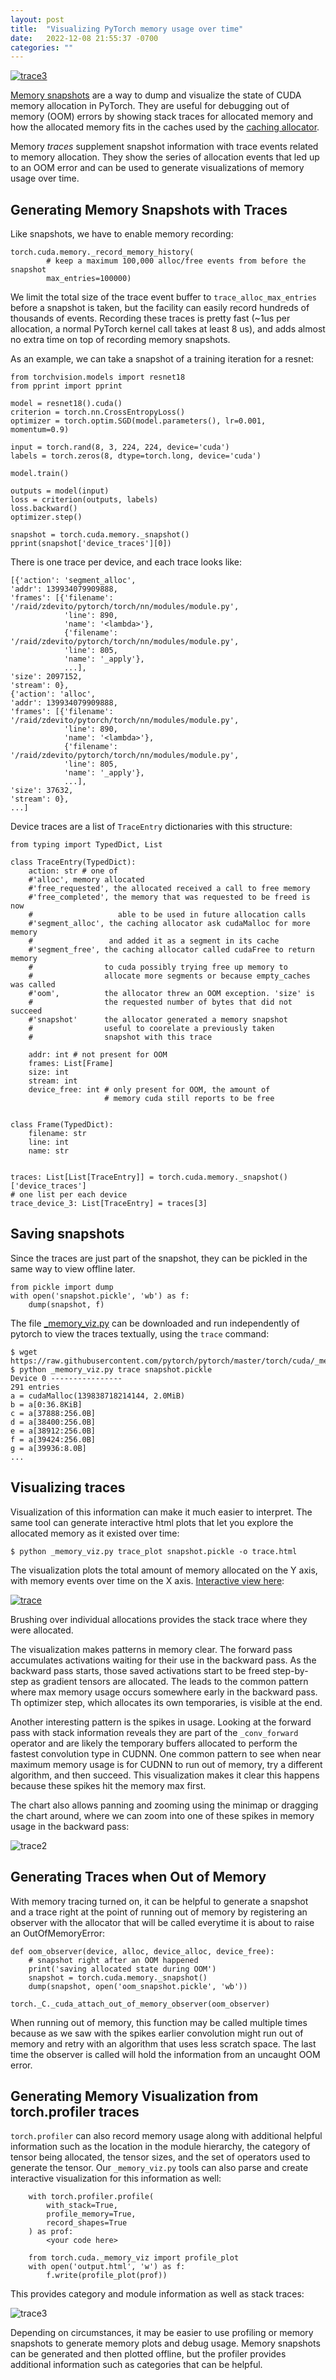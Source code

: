 ```yaml
---
layout: post
title:  "Visualizing PyTorch memory usage over time"
date:   2022-12-08 21:55:37 -0700
categories: ""
---
```


[![trace3](/assets/trace.png)](/assets/trace.html)


[Memory snapshots](https://zdevito.github.io/2022/08/16/memory-snapshots.html) are a way to dump and visualize the state of CUDA memory allocation in PyTorch. They are useful for debugging out of memory (OOM) errors by showing stack traces for allocated memory and how the allocated memory fits in the caches used by the [caching allocator](https://zdevito.github.io/2022/08/04/cuda-caching-allocator.html).

Memory _traces_ supplement snapshot information with trace events related to memory allocation. They show the series of allocation events that led up to an OOM error and can be used to generate visualizations of memory usage over time.

Generating Memory Snapshots with Traces
---------------------------------------

Like snapshots, we have to enable memory recording:

    torch.cuda.memory._record_memory_history(
            # keep a maximum 100,000 alloc/free events from before the snapshot
            max_entries=100000)

We limit the total size of the trace event buffer to `trace_alloc_max_entries` before a snapshot is taken, but the facility can easily record hundreds of thousands of events. Recording these traces is pretty fast (~1us per allocation, a normal PyTorch kernel call takes at least 8 us), and adds almost no extra time on top of recording memory snapshots.

As an example, we can take a snapshot of a training iteration for a resnet:

    from torchvision.models import resnet18
    from pprint import pprint

    model = resnet18().cuda()
    criterion = torch.nn.CrossEntropyLoss()
    optimizer = torch.optim.SGD(model.parameters(), lr=0.001, momentum=0.9)

    input = torch.rand(8, 3, 224, 224, device='cuda')
    labels = torch.zeros(8, dtype=torch.long, device='cuda')

    model.train()

    outputs = model(input)
    loss = criterion(outputs, labels)
    loss.backward()
    optimizer.step()

    snapshot = torch.cuda.memory._snapshot()
    pprint(snapshot['device_traces'][0])

There is one trace per device, and each trace looks like:

    [{'action': 'segment_alloc',
    'addr': 139934079909888,
    'frames': [{'filename': '/raid/zdevito/pytorch/torch/nn/modules/module.py',
                'line': 890,
                'name': '<lambda>'},
                {'filename': '/raid/zdevito/pytorch/torch/nn/modules/module.py',
                'line': 805,
                'name': '_apply'},
                ...],
    'size': 2097152,
    'stream': 0},
    {'action': 'alloc',
    'addr': 139934079909888,
    'frames': [{'filename': '/raid/zdevito/pytorch/torch/nn/modules/module.py',
                'line': 890,
                'name': '<lambda>'},
                {'filename': '/raid/zdevito/pytorch/torch/nn/modules/module.py',
                'line': 805,
                'name': '_apply'},
                ...],
    'size': 37632,
    'stream': 0},
    ...]

Device traces are a list of `TraceEntry` dictionaries with this structure:

    from typing import TypedDict, List

    class TraceEntry(TypedDict):
        action: str # one of
        #'alloc', memory allocated
        #'free_requested', the allocated received a call to free memory
        #'free_completed', the memory that was requested to be freed is now
        #                   able to be used in future allocation calls
        #'segment_alloc', the caching allocator ask cudaMalloc for more memory
        #                 and added it as a segment in its cache
        #'segment_free', the caching allocator called cudaFree to return memory
        #                to cuda possibly trying free up memory to
        #                allocate more segments or because empty_caches was called
        #'oom',          the allocator threw an OOM exception. 'size' is
        #                the requested number of bytes that did not succeed
        #'snapshot'      the allocator generated a memory snapshot
        #                useful to coorelate a previously taken
        #                snapshot with this trace

        addr: int # not present for OOM
        frames: List[Frame]
        size: int
        stream: int
        device_free: int # only present for OOM, the amount of
                         # memory cuda still reports to be free


    class Frame(TypedDict):
        filename: str
        line: int
        name: str


    traces: List[List[TraceEntry]] = torch.cuda.memory._snapshot()['device_traces']
    # one list per each device
    trace_device_3: List[TraceEntry] = traces[3]

Saving snapshots
----------------
Since the traces are just part of the snapshot, they can be pickled in the same way to view offline later.

    from pickle import dump
    with open('snapshot.pickle', 'wb') as f:
        dump(snapshot, f)

The file [_memory_viz.py](https://github.com/pytorch/pytorch/blob/master/torch/cuda/_memory_viz.py) can be downloaded and run independently of pytorch to view the traces textually, using the `trace` command:

    $ wget https://raw.githubusercontent.com/pytorch/pytorch/master/torch/cuda/_memory_viz.py
    $ python _memory_viz.py trace snapshot.pickle
    Device 0 ----------------
    291 entries
    a = cudaMalloc(139838718214144, 2.0MiB)
    b = a[0:36.8KiB]
    c = a[37888:256.0B]
    d = a[38400:256.0B]
    e = a[38912:256.0B]
    f = a[39424:256.0B]
    g = a[39936:8.0B]
    ...

Visualizing traces
------------------
Visualization of this information can make it much easier to interpret. The same tool can generate interactive html plots that let you explore the allocated memory as it existed over time:

    $ python _memory_viz.py trace_plot snapshot.pickle -o trace.html

The visualization plots the total amount of memory allocated on the Y axis, with memory events over time on the X axis. [Interactive view here](/assets/trace.html):

[![trace](/assets/trace.png)](/assets/trace.html)

Brushing over individual allocations provides the stack trace where they were allocated.

The visualization makes patterns in memory clear. The forward pass accumulates activations waiting for their use in the backward pass. As the backward pass starts, those saved activations start to be freed step-by-step as gradient tensors are allocated. The leads to the common pattern where max memory usage occurs somewhere early in the backward pass. Th optimizer step, which allocates its own temporaries, is visible at the end.

Another interesting pattern is the spikes in usage. Looking at the forward pass with stack information reveals they are part of the `_conv_forward` operator and are likely the temporary buffers allocated to perform the fastest convolution type in CUDNN. One common pattern to see when near maximum memory usage is for CUDNN to run out of memory, try a different algorithm, and then succeed. This visualization makes it clear this happens because these spikes hit the memory max first.


The chart also allows panning and zooming using the minimap or dragging the chart around, where we can zoom into one of these spikes in memory usage in the backward pass:

![trace2](/assets/trace2.png)


Generating Traces when Out of Memory
---------------------------------------
With memory tracing turned on, it can be helpful to generate a snapshot and a trace right at the point of running out of memory by registering an observer with the allocator that will be called everytime it is about to raise an OutOfMemoryError:

    def oom_observer(device, alloc, device_alloc, device_free):
        # snapshot right after an OOM happened
        print('saving allocated state during OOM')
        snapshot = torch.cuda.memory._snapshot()
        dump(snapshot, open('oom_snapshot.pickle', 'wb'))

    torch._C._cuda_attach_out_of_memory_observer(oom_observer)

When running out of memory, this function may be called multiple times because as we saw with the spikes earlier convolution might run out of memory and retry with an algorithm that uses less scratch space. The last time the observer is called will hold the information from an uncaught OOM error.

Generating Memory Visualization from torch.profiler traces
----------------------------------------------------------
`torch.profiler` can also record memory usage along with additional helpful information such as the location in the module hierarchy, the category of tensor being allocated, the tensor sizes, and the set of operators used to generate the tensor. Our `_memory_viz.py` tools can also parse and create interactive visualization for this information as well:

        with torch.profiler.profile(
            with_stack=True,
            profile_memory=True,
            record_shapes=True
        ) as prof:
            <your code here>

        from torch.cuda._memory_viz import profile_plot
        with open('output.html', 'w') as f:
            f.write(profile_plot(prof))

This provides category and module information as well as stack traces:

![trace3](/assets/trace3.png)

Depending on circumstances, it may be easier to use profiling or memory snapshots to generate memory plots and debug usage. Memory snapshots can be generated and then plotted offline, but the profiler provides additional information such as categories that can be helpful.
